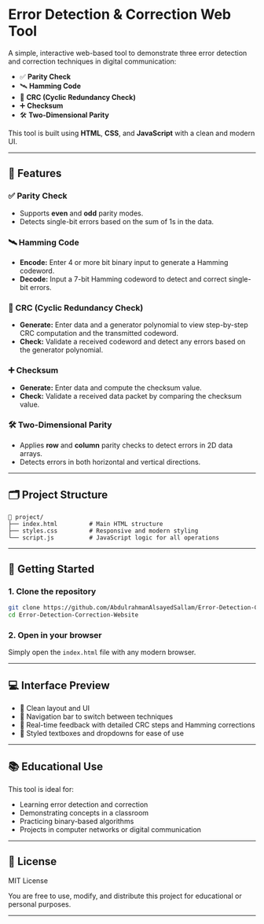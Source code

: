 # Error Detection & Correction Web Tool

A simple, interactive web-based tool to demonstrate three error detection and correction techniques in digital communication:

- ✅ **Parity Check**
- 🛰️ **Hamming Code**
- 🧮 **CRC (Cyclic Redundancy Check)**
- ➕ **Checksum**
- 🛠️ **Two-Dimensional Parity**

This tool is built using **HTML**, **CSS**, and **JavaScript** with a clean and modern UI.

---

## 🔧 Features

### ✅ Parity Check
- Supports **even** and **odd** parity modes.
- Detects single-bit errors based on the sum of 1s in the data.

### 🛰️ Hamming Code
- **Encode:** Enter 4 or more bit binary input to generate a Hamming codeword.
- **Decode:** Input a 7-bit Hamming codeword to detect and correct single-bit errors.

### 🧮 CRC (Cyclic Redundancy Check)
- **Generate:** Enter data and a generator polynomial to view step-by-step CRC computation and the transmitted codeword.
- **Check:** Validate a received codeword and detect any errors based on the generator polynomial.

### ➕ Checksum
- **Generate:** Enter data and compute the checksum value.
- **Check:** Validate a received data packet by comparing the checksum value.

### 🛠️ Two-Dimensional Parity
- Applies **row** and **column** parity checks to detect errors in 2D data arrays.
- Detects errors in both horizontal and vertical directions.

---

## 🗂️ Project Structure

```
📁 project/
├── index.html         # Main HTML structure
├── styles.css         # Responsive and modern styling
└── script.js          # JavaScript logic for all operations
```

---

## 🚀 Getting Started

### 1. Clone the repository

```bash
git clone https://github.com/AbdulrahmanAlsayedSallam/Error-Detection-Correction-Website.git
cd Error-Detection-Correction-Website
```

### 2. Open in your browser

Simply open the `index.html` file with any modern browser.

---

## 💻 Interface Preview

- 🎨 Clean layout and UI
- 🧭 Navigation bar to switch between techniques
- 🧾 Real-time feedback with detailed CRC steps and Hamming corrections
- 🧼 Styled textboxes and dropdowns for ease of use

---

## 📚 Educational Use

This tool is ideal for:
- Learning error detection and correction
- Demonstrating concepts in a classroom
- Practicing binary-based algorithms
- Projects in computer networks or digital communication

---

## 📄 License

MIT License

You are free to use, modify, and distribute this project for educational or personal purposes.

---
